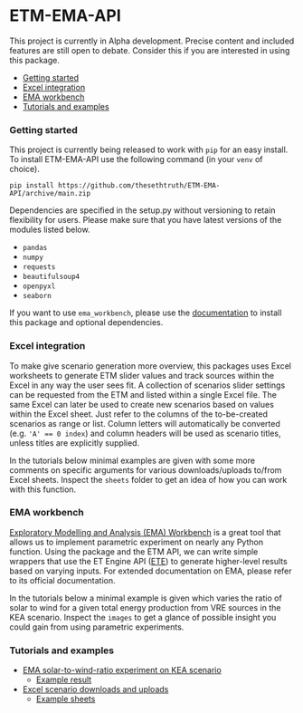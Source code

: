 # ETM-EMA-API

This project is currently in Alpha development. Precise content and included features are still open to debate. Consider this if you are interested in using this package. 

 * [Getting started](#getting-started)
 * [Excel integration](#excel-integration)
 * [EMA workbench](#ema-workbench)
 * [Tutorials and examples](#tutorials-and-examples)

### Getting started

This project is currently being released to work with `pip` for an easy install.
To install ETM-EMA-API use the following command (in your `venv` of choice).

`pip install https://github.com/thesethtruth/ETM-EMA-API/archive/main.zip`

Dependencies are specified in the setup.py without versioning to retain flexibility for users. Please make sure that you have latest versions of the modules listed below.

* `pandas`
* `numpy`
* `requests`
* `beautifulsoup4`
* `openpyxl`
* `seaborn`

If you want to use `ema_workbench`, please use the [documentation](#https://emaworkbench.readthedocs.io/en/latest/) to install this package and optional dependencies. 

### Excel integration
To make give scenario generation more overview, this packages uses Excel worksheets to generate ETM slider values and track sources within the Excel in any way the user sees fit. A collection of scenarios slider settings can be requested from the ETM and listed within a single Excel file. The same Excel can later be used to create new scenarios based on values within the Excel sheet. Just refer to the columns of the to-be-created scenarios as range or list. Column letters will automatically be converted (e.g. `'A' == 0 index`) and column headers will be used as scenario titles, unless titles are explicitly supplied. 

In the tutorials below minimal examples are given with some more comments on specific arguments for various downloads/uploads to/from Excel sheets. Inspect the `sheets` folder to get an idea of how you can work with this function.

### EMA workbench
[Exploratory Modelling and Analysis (EMA) Workbench](#https://emaworkbench.readthedocs.io/en/latest/) is a great tool that allows us to implement parametric experiment on nearly any Python function. Using the package and the ETM API, we can write simple wrappers that use the ET Engine API ([ETE](#https://github.com/quintel/etengine)) to generate higher-level results based on varying inputs. For extended documentation on EMA, please refer to its official documentation. 

In the tutorials below a minimal example is given which varies the ratio of solar to wind for a given total energy production from VRE sources in the KEA scenario. Inspect the `images` to get a glance of possible insight you could gain from using parametric experiments.

### Tutorials and examples

* [EMA solar-to-wind-ratio experiment on KEA scenario](#tutorials\example-ema-etm.py)
    * [Example result](#images)
* [Excel scenario downloads and uploads](#tutorials\tutorial-etm-sheets.py)
    * [Example sheets](#sheets)